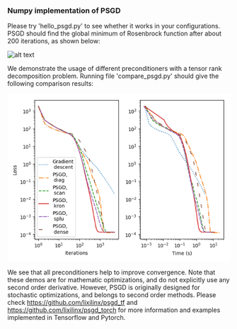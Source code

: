 ### Numpy implementation of PSGD
Please try 'hello_psgd.py' to see whether it works in your configurations. PSGD should find the global minimum of Rosenbrock function after about 200 iterations, as shown below: 

![alt text](https://github.com/lixilinx/psgd_np/blob/master/hello_psgd.png)

We demonstrate the usage of different preconditioners with a tensor rank decomposition problem. Running file 'compare_psgd.py' should give the following comparison results:

![alt text](https://github.com/lixilinx/psgd_np/blob/master/comparison.png)

We see that all preconditioners help to improve convergence. Note that these demos are for mathematic optimizations, and do not explicitly use any second order derivative. However, PSGD is originally designed for stochastic optimizations, and belongs to second order methods. Please check https://github.com/lixilinx/psgd_tf and https://github.com/lixilinx/psgd_torch for more information and examples implemented in Tensorflow and Pytorch.
